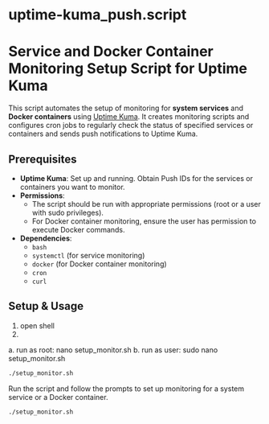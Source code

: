 # uptime-kuma_push.script

# Service and Docker Container Monitoring Setup Script for Uptime Kuma

This script automates the setup of monitoring for **system services** and **Docker containers** using [Uptime Kuma](https://github.com/louislam/uptime-kuma). It creates monitoring scripts and configures cron jobs to regularly check the status of specified services or containers and sends push notifications to Uptime Kuma.

## Prerequisites

- **Uptime Kuma**: Set up and running. Obtain Push IDs for the services or containers you want to monitor.
- **Permissions**:
  - The script should be run with appropriate permissions (root or a user with sudo privileges).
  - For Docker container monitoring, ensure the user has permission to execute Docker commands.
- **Dependencies**:
  - `bash`
  - `systemctl` (for service monitoring)
  - `docker` (for Docker container monitoring)
  - `cron`
  - `curl`

## Setup & Usage

1. open shell
2. 
  a. run as root: nano setup_monitor.sh
  b. run as user: sudo nano setup_monitor.sh
```bash
./setup_monitor.sh
```

Run the script and follow the prompts to set up monitoring for a system service or a Docker container.

```bash
./setup_monitor.sh

